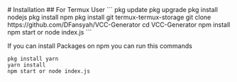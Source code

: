 <body>
<div>
# Installation
## For Termux User
```
pkg update
pkg upgrade
pkg install nodejs
pkg install npm
pkg install git
termux-termux-storage
git clone https://github.com/DFansyah/VCC-Generator
cd VCC-Generator
npm install
npm start or node index.js
```

If you can install Packages on npm you can run this commands

```
pkg install yarn
yarn install
npm start or node index.js
```
</div>
</body>